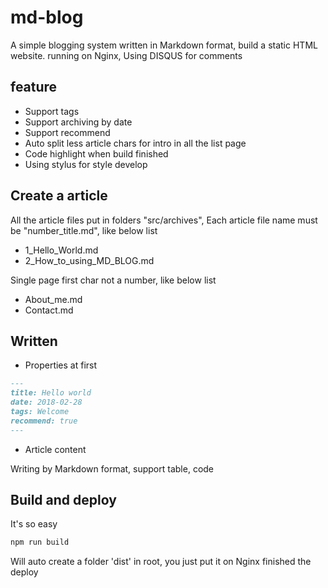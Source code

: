 # md-blog

A simple blogging system written in Markdown format, build a static HTML website. running on Nginx, Using DISQUS for comments

## feature

- Support tags
- Support archiving by date
- Support recommend
- Auto split less article chars for intro in all the list page
- Code highlight when build finished
- Using stylus for style develop

## Create a article

All the article files put in folders "src/archives", Each article file name must be "number_title.md", like below list

- 1_Hello_World.md
- 2_How_to_using_MD_BLOG.md

Single page first char not a number, like below list

- About_me.md
- Contact.md

## Written

- Properties at first

```md
---
title: Hello world
date: 2018-02-28
tags: Welcome
recommend: true
---
```

- Article content

Writing by Markdown format, support table, code

## Build and deploy

It's so easy

```sh
npm run build
```

Will auto create a folder 'dist' in root, you just put it on Nginx finished the deploy